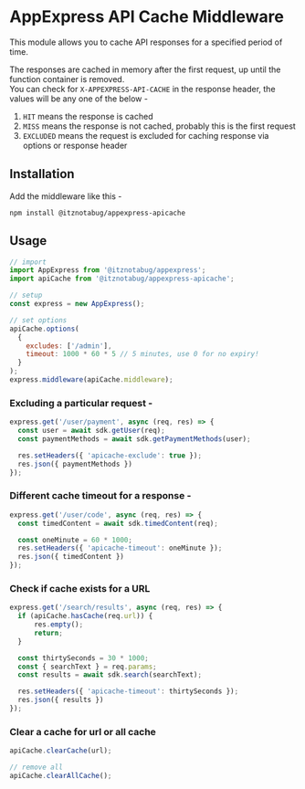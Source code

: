 # AppExpress API Cache Middleware

This module allows you to cache API responses for a specified period of time.

The responses are cached in memory after the first request, up until the function container is removed.\
You can check for `X-APPEXPRESS-API-CACHE` in the response header, the values will be any one of the below -

1. `HIT` means the response is cached
2. `MISS` means the response is not cached, probably this is the first request
3. `EXCLUDED` means the request is excluded for caching response via options or response header

## Installation

Add the middleware like this -

```shell
npm install @itznotabug/appexpress-apicache
```

## Usage

```javascript
// import
import AppExpress from '@itznotabug/appexpress';
import apiCache from '@itznotabug/appexpress-apicache';

// setup
const express = new AppExpress();

// set options
apiCache.options(
  {
    excludes: ['/admin'],
    timeout: 1000 * 60 * 5 // 5 minutes, use 0 for no expiry!
  }
);
express.middleware(apiCache.middleware);
```

### Excluding a particular request -

```javascript
express.get('/user/payment', async (req, res) => {
  const user = await sdk.getUser(req);
  const paymentMethods = await sdk.getPaymentMethods(user);

  res.setHeaders({ 'apicache-exclude': true });
  res.json({ paymentMethods })
});
```

### Different cache timeout for a response -

```javascript
express.get('/user/code', async (req, res) => {
  const timedContent = await sdk.timedContent(req);

  const oneMinute = 60 * 1000;
  res.setHeaders({ 'apicache-timeout': oneMinute });
  res.json({ timedContent })
});
```

### Check if cache exists for a URL

```javascript
express.get('/search/results', async (req, res) => {
  if (apiCache.hasCache(req.url)) {
      res.empty();
      return;
  }

  const thirtySeconds = 30 * 1000;
  const { searchText } = req.params;
  const results = await sdk.search(searchText);

  res.setHeaders({ 'apicache-timeout': thirtySeconds });
  res.json({ results })
});
```

### Clear a cache for url or all cache

```javascript
apiCache.clearCache(url);

// remove all
apiCache.clearAllCache();
```